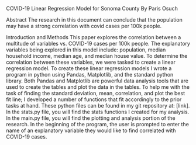 COVID-19 Linear Regression Model for Sonoma County
By Paris Osuch

Abstract
The research in this document can conclude that the population may have a strong correlation with covid cases per 100k people. 

Introduction and Methods
This paper explores the correlation between a multitude of variables vs. COVID-19 cases per 100k people. The explanatory variables being explored in this model include: population, median household income, median age, and median house value. To determine the correlation between these variables, we were tasked to create a linear regression model. To create these linear regression models I wrote a program in python using Pandas, Matplotlib, and the standard python library. Both Pandas and Matplotlib are powerful data analysis tools that are used to create the tables and plot the data in the tables. To help me with the task of finding the standard deviation, mean, correlation, and plot the best fit line; I developed a number of functions that fit accordingly to the prior tasks at hand. These python files can be found in my git repository at: [link]. In the stats.py file, you will find the stats functions I created for my analysis. In the main.py file, you will find the plotting and analysis portion of the research. In the beginning of the program, the user is prompted to enter the name of an explanatory variable they would like to find correlated with COVID-19 cases. 

